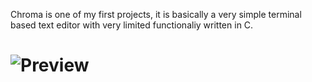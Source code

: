Chroma is one of my first projects, it is basically a very simple terminal based text editor with very limited functionaliy written in C.
# ![Preview](chroma_test-ezgif.com-video-to-gif-converter.gif)
